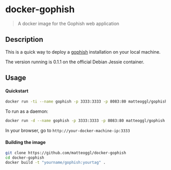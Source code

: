 # docker-gophish

> A docker image for the Gophish web application

## Description

This is a quick way to deploy a [gophish](https://github.com/gophish/gophish) installation on your local machine.

The version running is 0.1.1 on the official Debian Jessie container.

## Usage

#### Quickstart

```bash
docker run -ti --name gophish -p 3333:3333 -p 8083:80 matteoggl/gophish
```
To run as a daemon:

```bash
docker run -d --name gophish -p 3333:3333 -p 8083:80 matteoggl/gophish
```

In your browser, go to ```http://your-docker-machine-ip:3333```

#### Building the image

```bash
git clone https://github.com/matteoggl/docker-gophish
cd docker-gophish
docker build -t "yourname/gophish:yourtag" .
```
